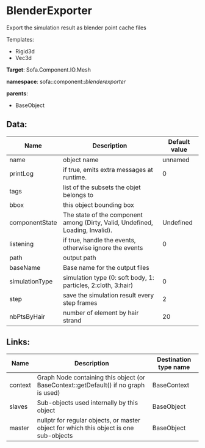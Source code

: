 # BlenderExporter

Export the simulation result as blender point cache files


Templates:

- Rigid3d
- Vec3d

__Target__: Sofa.Component.IO.Mesh

__namespace__: sofa::component::_blenderexporter_

__parents__:

- BaseObject

## Data: 

<table>
    <thead>
        <tr>
            <th>Name</th>
            <th>Description</th>
            <th>Default value</th>
        </tr>
    </thead>
    <tbody>
	<tr>
		<td>name</td>
		<td>
object name
		</td>
		<td>unnamed</td>
	</tr>
	<tr>
		<td>printLog</td>
		<td>
if true, emits extra messages at runtime.
		</td>
		<td>0</td>
	</tr>
	<tr>
		<td>tags</td>
		<td>
list of the subsets the objet belongs to
		</td>
		<td></td>
	</tr>
	<tr>
		<td>bbox</td>
		<td>
this object bounding box
		</td>
		<td></td>
	</tr>
	<tr>
		<td>componentState</td>
		<td>
The state of the component among (Dirty, Valid, Undefined, Loading, Invalid).
		</td>
		<td>Undefined</td>
	</tr>
	<tr>
		<td>listening</td>
		<td>
if true, handle the events, otherwise ignore the events
		</td>
		<td>0</td>
	</tr>
	<tr>
		<td>path</td>
		<td>
output path
		</td>
		<td></td>
	</tr>
	<tr>
		<td>baseName</td>
		<td>
Base name for the output files
		</td>
		<td></td>
	</tr>
	<tr>
		<td>simulationType</td>
		<td>
simulation type (0: soft body, 1: particles, 2:cloth, 3:hair)
		</td>
		<td>0</td>
	</tr>
	<tr>
		<td>step</td>
		<td>
save the  simulation result every step frames
		</td>
		<td>2</td>
	</tr>
	<tr>
		<td>nbPtsByHair</td>
		<td>
number of element by hair strand
		</td>
		<td>20</td>
	</tr>

</tbody>
</table>

## Links: 


| Name | Description | Destination type name |
| ---- | ----------- | --------------------- |
|context|Graph Node containing this object (or BaseContext::getDefault() if no graph is used)|BaseContext|
|slaves|Sub-objects used internally by this object|BaseObject|
|master|nullptr for regular objects, or master object for which this object is one sub-objects|BaseObject|

